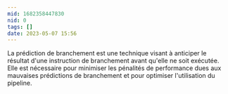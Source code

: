 ```yaml
---
mid: 1682358447830
nid: 0
tags: []
date: 2023-05-07 15:56
---
```

La prédiction de branchement est une technique visant à anticiper le résultat d'une instruction de branchement avant qu'elle ne soit exécutée. Elle est nécessaire pour minimiser les pénalités de performance dues aux mauvaises prédictions de branchement et pour optimiser l'utilisation du pipeline.

